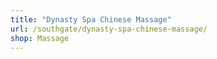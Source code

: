 ```yaml
---
title: "Dynasty Spa Chinese Massage"
url: /southgate/dynasty-spa-chinese-massage/
shop: Massage
---
```

